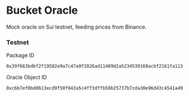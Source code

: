 # Bucket Oracle
Mock oracle on Sui testnet, feeding prices from Binance.

### Testnet
Package ID
```
0x39f663bdbf2f19502e9a7c47a9f2826ad11489d2a5234539168acbf2161fa113
```
Oracle Object ID
```
0xc6b7ef0bd0613ecd9f50f043a5c4ff3dffb58b25737b7cda30e96d43c4541a49
```
